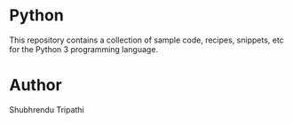 # Python
This repository contains a collection of sample code, recipes, snippets, etc for the Python 3 programming language.

# Author
Shubhrendu Tripathi

